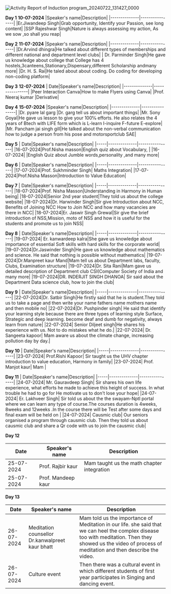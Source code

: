 ![Activity Report of Induction program_20240722_131427_0000](https://github.com/user-attachments/assets/ee405517-76d9-4484-a608-c04a9cabf569)

**Day 1**
**10-07-2024**
|Speaker's name|Description|
|--------------|----------------|
|Er.Jiwandeep Singh|Grab opportunity, Identify your Passion, see long content|
|SSP Rajeshwar Singh|Nature is always assessing my action, As we sow ,so shall you reap|

**Day 2**
**11-07-2024**
|Speaker's name|Description|
|--------------|----------------|
|Dr.Arvind dhingra|He talked about different types of memberships and different national and department level clubs|
| Dr. Parminder Singh|He gave us knowledge about college that College has 4 hostels,3canteens,Stationary,Dispensary,different Scholarship andmany more|
|Dr. H. S. Rai|He taled about about coding. Do coding for developing non-coding platform|

**Day 3**
**12-07-2024**
| Date|Speaker's name|Description|
|--------------|----------------|
|Peer Interaction Canva|How to make Flyers using Canva|
|Prof. Neeraj kumar |Derivative|

**Day 4**
**15-07-2024**
|Speaker's name|Description|
|--------------|----------------|
|Dr. pyare lal garg |Dr. garg tell us about important things|
|Mr. Sony Goyal|He gave us lesson to  give your 100℅ efforts. He also relates the 4 years of Btech with LIFE form which is L-learn I-inquire F-future E-explore|
|Mr. Pancham jai singh gill|He talked about the non-verbal communication how to judge a person from his pose and motorsportclub SAE|

**Day 5**
| Date|Speaker's name|Description|
|-----|--------------|----------------|
|16-07-2024|Prof.Nisha masson|English quiz about Vocabulary, |
|16-07-2024|         |English Quiz about Jumble words,personality ,and many more|

**Day 6**
| Date|Speaker's name|Description|
|-----|--------------|----------------|
|17-07-2024|Prof. Sukhminder Singh| Maths Integration|
|17-07-2024|Prof.Nisha Masson|Introduction to Value Education|

**Day 7**
| Date|Speaker's name|Description|
|-----|--------------|----------------|
|18-07-2024|Prof. Nisha Masson|Understanding in Harmony in Human being|
|18-07-2024|Senior 2nd year student|They told us about the college website|
|18-07-2024|Dr. Harwinder Singh|Sir give Introduction about NCC, Benefits of Joining NCC How to Join NCC and how many vacancies are there in NCC|
|18-07-2024|Er. Jaswir Singh Grewal|Sir give the brief introduction of NSS,Mission, moto of NSS and how it is useful for the students  and promote us to join NSS|

**Day 8**
| Date|Speaker's name|Description|
|-----|--------------|----------------|
|19-07-2024| Er. kanwardeep kalra|She gave us knowledge about importance of essential Soft skills with hard skills for the corporate world|
|19-07-2024|Dr.Jaswinder Singh|He gave us knowledge about mathematics and science. He said that nothing is possible without mathematics|
|19-07-2024|Dr.Manpreet kaur Mand|Mam tell us about Department labs, faculty, Clubs, Examination structure|
|19-07-2024|Dr. Sita Rani|Mam gave us detailed description of Department club CSI(Computer Society of India and many more|
|19-07-2024|DR. INDERJIT SINGH DHANOA| Sir said about the Department Data science club, how to join the club|

**Day 9**
| Date|Speaker's name|Description|
|-----|--------------|----------------|
|22-07-2024|Dr. Satbir Singh|He firstly said that he is student.They told us to take a page and then write your name fathers name mothers name and then mobile no|
|22-07-2024|Dr. Pushpinder singh| He said that identify your learning style because there are three types of learning style Surface, Strategic and deep learning. become deaf and dumb for negativity, always learn from nature| 
|22-07-2024| Senior Diljeet singh|He shares his experience with us. Not to do mistakes what he do.|
|22-07-2024| Dr. Sangeeta kapoor| Mam aware us about the climate change, increasing pollution day by day.|

**Day 10**
| Date|Speaker's name|Description|
|-----|--------------|----------------|
|23-07-2024| Prof.Rishi Kapoor| Sir taught us the UHV chapter introduction to value education, Harmony in family|
|23-07-2024| Prof. Manjot kaur| Mam |

**Day 11**
| Date|Speaker's name|Description|
|-----|--------------|----------------|
|24-07-2024| Mr. Gauravdeep Singh| Sir shares his own life experience, what efforts he made to achieve this height of success. In what trouble he had to go for He motivate us to don't lose your hope|
|24-07-2024| Er. Lakhveer Singh| Sir told us about the the swayam-Nptl portal where we can learn any type of course.The courses duration is 4weeks, 8weeks and 12weeks .In the course there will be Test after some days and final exam will be held on |
|24-07-2024| Causmic club| Our seniors organised a program through causmic club. Then they told us about causmic club and share a Qr code with us to join the causmic club|

**Day 12**

| Date|Speaker's name|Description|
|-----|--------------|----------------|
|25-07-2024|Prof. Rajbir kaur| Mam taught us the math chapter integration|
|25-07-2024|Prof. Mandeep kaur|

**Day 13**

| Date|Speaker's name|Description|
|-----|--------------|----------------|
|26-07-2024|Meditation counsellor Dr.kanwalpreet kaur bhatt| Mam told us the importance of Meditation in our life. she said that we can heel the complex disease too with meditation. Then they showed us the video of process of meditation and then describe the video.|
|26-07-2024|Culture event |Then there was a cultural event in which different students of first year participates in  Singing and dancing event.|


